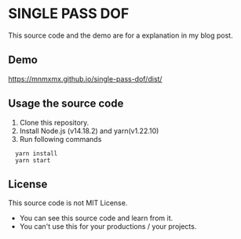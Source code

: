 # SINGLE PASS DOF

This source code and the demo are for a explanation in my blog post.

## Demo
https://mnmxmx.github.io/single-pass-dof/dist/


## Usage the source code
1. Clone this repository.
2. Install Node.js (v14.18.2) and yarn(v1.22.10)
3. Run following commands
```
  yarn install  
  yarn start
```

## License
This source code is not MIT License.  
- You can see this source code and learn from it. 
- You can't use this for your productions / your projects.

